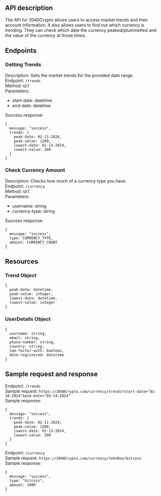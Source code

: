 ## API description
The API for 3040Crypto allows users to access market trends and their account information. It also allows users to find out which currency is trending. They can check which date the currency peaked/plummetted and the value of the currency at those times.

## Endpoints
### Getting Trends
Description: Gets the market trends for the provided date range.  
Endpoint: `/trends`  
Method: `GET`  
Parameters:  
- start-date: datetime   
- end-date: datetime

Success response:
```
{
  message: "success",
  trends: {
    peak-date: 02-11-2024,
    peak-value: 1200,
    lowest-date: 01-13-2024,
    lowest-value: 200
  }
}
```

### Check Currency Amount
Description: Checks how much of a currency type you have.  
Endpoint: `/currency`  
Method: `GET`  
Parameters:  
- username: string
- currency-type: string

Success response:
```
{
  message: "success",
  type: CURRENCY_TYPE,
  amount: CURRENCY_COUNT
}
```

## Resources
### Trend Object
```
{
  peak-date: datetime,
  peak-value: integer,
  lowest-date: datetime,
  lowest-value: integer
}
```
### UserDetails Object
```
{
  username: string,
  email: string,
  phone-number: string,
  country: string,
  two-factor-auth: boolean,
  date-registered: datetime
}
```
## Sample request and response

Endpoint: `/trends`  
Sample request: ```https://3040Crypto.com/currency/trends?start-date="01-10-2024"&end-date="03-14-2024"```  
Sample response:
```
{
  message: "success",
  trends: {
    peak-date: 02-11-2024,
    peak-value: 1200,
    lowest-date: 01-13-2024,
    lowest-value: 200
  }
}
```

Endpoint: `/currency`  
Sample request: ```https://3040Crypto.com/currency/JohnDoe/bitcoin```  
Sample response:
```
{
  message: "success",
  type: "bitcoin",
  amount: 1000
}
```
